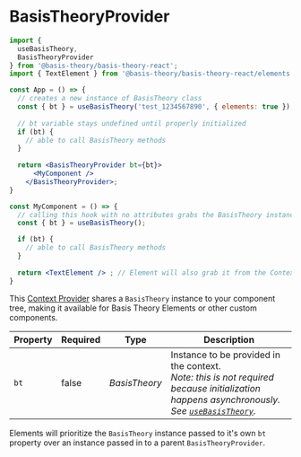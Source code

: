 # BasisTheoryProvider

```jsx
import { 
  useBasisTheory, 
  BasisTheoryProvider
} from '@basis-theory/basis-theory-react';
import { TextElement } from '@basis-theory/basis-theory-react/elements';

const App = () => {
  // creates a new instance of BasisTheory class
  const { bt } = useBasisTheory('test_1234567890', { elements: true });
  
  // bt variable stays undefined until properly initialized
  if (bt) {
    // able to call BasisTheory methods
  }
  
  return <BasisTheoryProvider bt={bt}>
      <MyComponent />
    </BasisTheoryProvider>;
}

const MyComponent = () => {
  // calling this hook with no attributes grabs the BasisTheory instance from Context  
  const { bt } = useBasisTheory();

  if (bt) {
    // able to call BasisTheory methods
  }
  
  return <TextElement /> ; // Element will also grab it from the Context
}
```

This <a href="https://reactjs.org/docs/context.html" target="_blank">Context Provider</a> shares a `BasisTheory` instance to your component tree, making it available for Basis Theory Elements or other custom components. 

Property   | Required | Type           | Description
---------- | -------- | -------------- | -----------
`bt`       | false    | *BasisTheory*  | Instance to be provided in the context. <br><i>Note: this is not required because initialization happens asynchronously. See [`useBasisTheory`](#usebasistheory).</i>

<aside class="notice">
  <span>Elements will prioritize the <code>BasisTheory</code> instance passed to it's own <code>bt</code> property over an instance passed in to a parent <code>BasisTheoryProvider</code>.</span>
</aside>
